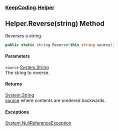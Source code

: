 ### [KeepCoding](KeepCoding.md 'KeepCoding').[Helper](KeepCoding_Helper.md 'KeepCoding.Helper')
## Helper.Reverse(string) Method
Reverses a string.  
```csharp
public static string Reverse(this string source);
```
#### Parameters
<a name='KeepCoding_Helper_Reverse(string)_source'></a>
`source` [System.String](https://docs.microsoft.com/en-us/dotnet/api/System.String 'System.String')  
The string to reverse.
  
#### Returns
[System.String](https://docs.microsoft.com/en-us/dotnet/api/System.String 'System.String')  
[source](KeepCoding_Helper_Reverse(string).md#KeepCoding_Helper_Reverse(string)_source 'KeepCoding.Helper.Reverse(string).source') where contents are oredered backwards.
#### Exceptions
[System.NullReferenceException](https://docs.microsoft.com/en-us/dotnet/api/System.NullReferenceException 'System.NullReferenceException')  
